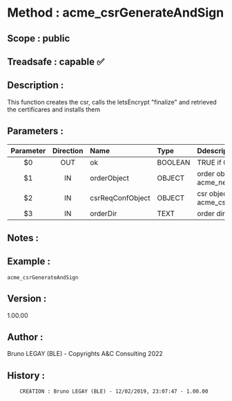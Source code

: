﻿# **Method :** acme_csrGenerateAndSign## **Scope :** public## **Treadsafe :** capable ✅ ## **Description :** This function creates the csr, calls the letsEncrypt "finalize" and retrieved the certificares and installs them## **Parameters :** | Parameter | Direction | Name | Type | Ddescription | |:----:|:----:|:----|:----|:----| | $0 | OUT | ok | BOOLEAN | TRUE if OK, FALSE otherwise | | $1 | IN | orderObject | OBJECT | order object (see acme_newOrder $3) | | $2 | IN | csrReqConfObject | OBJECT | csr object (see acme_csrReqConfObjectNew) | | $3 | IN | orderDir | TEXT | order dir | ## **Notes :** ## **Example :** ```acme_csrGenerateAndSign```## **Version :** 1.00.00## **Author :** Bruno LEGAY (BLE) - Copyrights A&C Consulting 2022## **History :**          CREATION : Bruno LEGAY (BLE) - 12/02/2019, 23:07:47 - 1.00.00